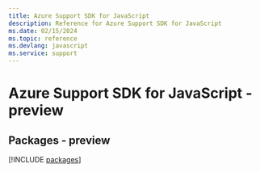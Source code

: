 ```yaml
---
title: Azure Support SDK for JavaScript
description: Reference for Azure Support SDK for JavaScript
ms.date: 02/15/2024
ms.topic: reference
ms.devlang: javascript
ms.service: support
---
```

# Azure Support SDK for JavaScript - preview
## Packages - preview
[!INCLUDE [packages](support-index.md)]